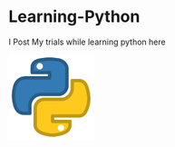 # Learning-Python
I Post My trials while learning python here

<img src="Python Logo.webp" width = "150" height="150">
